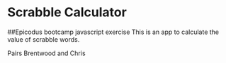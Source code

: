 Scrabble Calculator
===================
##Epicodus bootcamp javascript exercise
This is an app to calculate the value of scrabble words.

Pairs Brentwood and Chris
